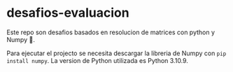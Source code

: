 # desafios-evaluacion
Este repo son desafios basados en resolucion de matrices con python y Numpy :robot:.

Para ejecutar el projecto se necesita descargar la libreria de Numpy con `pip install numpy`. La version de Python utilizada es Python 3.10.9. 
